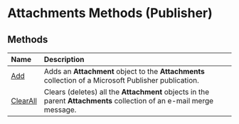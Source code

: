 
# Attachments Methods (Publisher)

## Methods



|**Name**|**Description**|
|:-----|:-----|
| [Add](dbf2eb67-5e28-a7e6-226f-feac9045186b.md)|Adds an  **Attachment** object to the **Attachments** collection of a Microsoft Publisher publication.|
| [ClearAll](ae4e4c60-56cb-f97b-06f4-bd0d2abac4ee.md)|Clears (deletes) all the  **Attachment** objects in the parent **Attachments** collection of an e-mail merge message.|
